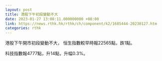 ```yaml
---
layout: post
title: 港股下午初段變動不大
date: 2023-01-27 13:08:11.000000000 +08:00
link: https://news.rthk.hk/rthk/ch/component/k2/1685444-20230127.htm
categories: rthk
---
```


港股下午開市初段變動不大， 恒生指數較早時報22565點，跌1點。

科技指數報4777點，升14點，升幅0.3%。

